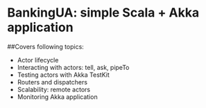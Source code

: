 BankingUA: simple Scala + Akka application
=========================

##Covers following topics:

* Actor lifecycle
* Interacting with actors: tell, ask, pipeTo
* Testing actors with Akka TestKit
* Routers and dispatchers
* Scalability: remote actors
* Monitoring Akka application